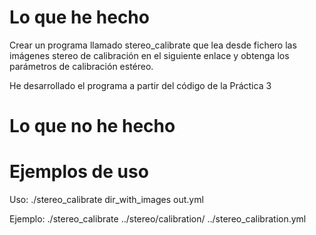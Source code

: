 # Lo que he hecho

Crear un programa llamado stereo_calibrate que lea desde fichero las imágenes stereo de calibración en el siguiente enlace y obtenga los parámetros de calibración estéreo.

He desarrollado el programa a partir del código de la Práctica 3

# Lo que no he hecho

# Ejemplos de uso

Uso:
./stereo_calibrate dir_with_images out.yml

Ejemplo:
./stereo_calibrate ../stereo/calibration/ ../stereo_calibration.yml
